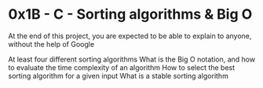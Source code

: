 # 0x1B - C - Sorting algorithms & Big O

At the end of this project, you are expected to be able to explain to anyone, without the help of Google

At least four different sorting algorithms
What is the Big O notation, and how to evaluate the time complexity of an algorithm
How to select the best sorting algorithm for a given input
What is a stable sorting algorithm